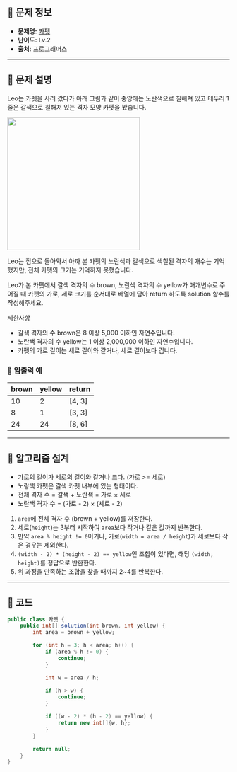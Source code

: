 ## 🌵 문제 정보

- **문제명:** [카펫](https://school.programmers.co.kr/learn/courses/30/lessons/42842)
- **난이도:** Lv.2
- **출처:** 프로그래머스

---

## 🌵 문제 설명

Leo는 카펫을 사러 갔다가 아래 그림과 같이 중앙에는 노란색으로 칠해져 있고 테두리 1줄은 갈색으로 칠해져 있는 격자 모양 카펫을 봤습니다.

<img src="https://grepp-programmers.s3.ap-northeast-2.amazonaws.com/files/production/b1ebb809-f333-4df2-bc81-02682900dc2d/carpet.png" width="300" />

Leo는 집으로 돌아와서 아까 본 카펫의 노란색과 갈색으로 색칠된 격자의 개수는 기억했지만, 전체 카펫의 크기는 기억하지 못했습니다.

Leo가 본 카펫에서 갈색 격자의 수 brown, 노란색 격자의 수 yellow가 매개변수로 주어질 때 카펫의 가로, 세로 크기를 순서대로 배열에 담아 return 하도록 solution 함수를 작성해주세요.

제한사항

* 갈색 격자의 수 brown은 8 이상 5,000 이하인 자연수입니다.
* 노란색 격자의 수 yellow는 1 이상 2,000,000 이하인 자연수입니다.
* 카펫의 가로 길이는 세로 길이와 같거나, 세로 길이보다 깁니다.

### 🔸 입출력 예

| brown | yellow | return |
|-------|--------|--------|
| 10    | 2      | [4, 3] |
| 8     | 1      | [3, 3] |
| 24    | 24     | [8, 6] |

---

## 🌵 알고리즘 설계

* 가로의 길이가 세로의 길이와 같거나 크다. (가로 >= 세로)
* 노랑색 카펫은 갈색 카펫 내부에 있는 형태이다.
* 전체 격자 수 = 갈색 + 노란색 = 가로 × 세로
* 노란색 격자 수 = (가로 - 2) × (세로 - 2)

1. `area`에 전체 격자 수 (brown + yellow)를 저장한다.
2. 세로(`height`)는 3부터 시작하여 `area`보다 작거나 같은 값까지 반복한다.
3. 만약 `area % height != 0`이거나, 가로(`width = area / height`)가 세로보다 작은 경우는 제외한다.
4. `(width - 2) * (height - 2) == yellow`인 조합이 있다면, 해당 `(width, height)`를 정답으로 반환한다.
5. 위 과정을 만족하는 조합을 찾을 때까지 2~4를 반복한다.

---

## 🌵 코드

```java
public class 카펫 {
    public int[] solution(int brown, int yellow) {
        int area = brown + yellow;

        for (int h = 3; h < area; h++) {
            if (area % h != 0) {
                continue;
            }

            int w = area / h;

            if (h > w) {
                continue;
            }

            if ((w - 2) * (h - 2) == yellow) {
                return new int[]{w, h};
            }
        }

        return null;
    }
}
```